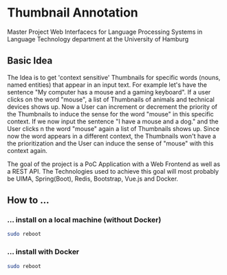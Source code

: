 # Thumbnail Annotation 
Master Project Web Interfacecs for Language Processing Systems in Language Technology department at the University of Hamburg 

## Basic Idea
The Idea is to get 'context sensitive' Thumbnails for specific words (nouns, named entities) that appear in an input text. For example let's have the sentence "My computer has a mouse and a gaming keyboard". If a user clicks on the word "mouse", a list of Thumbnails of animals and technical devices shows up. Now a User can increment or decrement the priority of the Thumbnails to induce the sense for the word "mouse" in this specific context. If we now input the sentence "I have a mouse and a dog." and the User clicks n the word "mouse" again a list of Thumbnails shows up. Since now the word appears in a different context, the Thumbnails won't have a the prioritization and the User can induce the sense of "mouse" with this context again.

The goal of the project is a PoC Application with a Web Frontend as well as a REST API. The Technologies used to achieve this goal will most probably be UIMA, Spring(Boot), Redis, Bootstrap, Vue.js and Docker.

## How to ... 

### ... install on a local machine (without Docker)
```bash
sudo reboot
```

### ... install with Docker
```bash
sudo reboot
```
